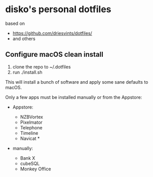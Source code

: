 # disko's personal dotfiles

based on

  - https://github.com/driesvints/dotfiles/
  - and others

## Configure macOS clean install

1. clone the repo to ~/.dotfiles
2. run ./install.sh

This will install a bunch of software and apply some sane defaults to
macOS.

Only a few apps must be installed manually or from the Appstore:

  - Appstore:

    - NZBVortex
    - Pixelmator
    - Telephone
    - Timeline
    - Navicat *

  - manually:

    - Bank X
    - cubeSQL
    - Monkey Office
